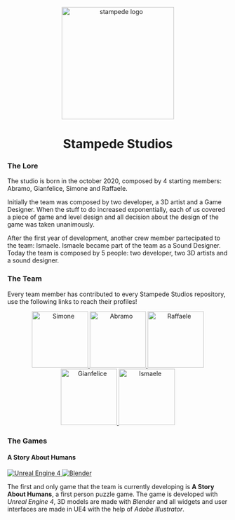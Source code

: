 <p align="center">
  <img src="https://user-images.githubusercontent.com/39314951/144038145-c47eff8c-b9df-41c6-98dd-9606c45a1574.png" width="256" title="stampede logo" />
  <h1 align="center"> Stampede Studios</h1>
</p>

<h3> The Lore </h3>
<p> The studio is born in the october 2020, composed by 4 starting members: Abramo, Gianfelice, Simone and Raffaele. </p>
<p> Initially the team was composed by two developer, a 3D artist and a Game Designer. When the stuff to do increased exponentially, each of us
  covered a piece of game and level design and all decision about the design of the game was taken unanimously.<p>
<p> After the first year of development, another crew member partecipated to the team: Ismaele. Ismaele became part of the team as a Sound Designer. 
  Today the team is composed by 5 people: two developer, two 3D artists and a sound designer.</p>

<h3> The Team </h3>
<p> Every team member has contributed to every Stampede Studios repository, use the following links to reach their profiles! </p>
<p align="center">
  <a href="https://github.com/simone-lungarella"> <img src="https://github.com/simone-lungarella.png" title="Simone" weight="128" height="128" /> </a>
  <a href="https://github.com/Lincoln-Ab"> <img src="https://github.com/Lincoln-Ab.png" title="Abramo" weight="128" height="128" /> </a>
  <a href="https://github.com/LungarellaRaffaele"> <img src="https://github.com/LungarellaRaffaele.png" title="Raffaele" weight="128" height="128" /> </a>
  <a href="https://github.com/GianfeliceLNG"> <img src="https://github.com/GianfeliceLNG.png" title="Gianfelice" weight="128" height="128" /> </a>
  <a href="https://github.com/IsmaeleLNG"> <img src="https://github.com/IsmaeleLNG.png" title="Ismaele" weight="128" height="128" /> </a>
</p>


<h3> The Games </h3>
<h4> A Story About Humans </h4>
<p align="left">
  <a href="https://www.unrealengine.com/en-US/"> <img src="https://img.shields.io/badge/-Unreal%20Engine-313131?style=for-the-badge&logo=unreal-engine&logoColor=white" title="Unreal Engine 4" /> </a>
  <a href="https://www.blender.org/"> <img src="https://img.shields.io/badge/blender-%23F5792A.svg?style=for-the-badge&logo=blender&logoColor=white" title="Blender" /> </a>
</p>
<p> The first and only game that the team is currently developing is <b>A Story About Humans</b>, a first person puzzle game. The game is developed
  with <i>Unreal Engine 4</i>, 3D models are made with <i>Blender</i> and all widgets and user interfaces are made in UE4 with the help of <i>Adobe Illustrator</i>.
